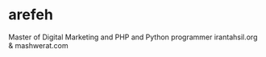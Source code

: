 # arefeh
Master of Digital Marketing and PHP and Python programmer irantahsil.org &amp; mashwerat.com
